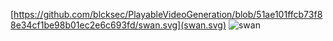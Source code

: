 [https://github.com/blcksec/PlayableVideoGeneration/blob/51ae101ffcb73f88e34cf1be98b01ec2e6c693fd/swan.svg](swan.svg)
![swan](https://user-images.githubusercontent.com/114263485/194735431-c320d66d-150b-48fe-9002-4fdf56224301.svg)
